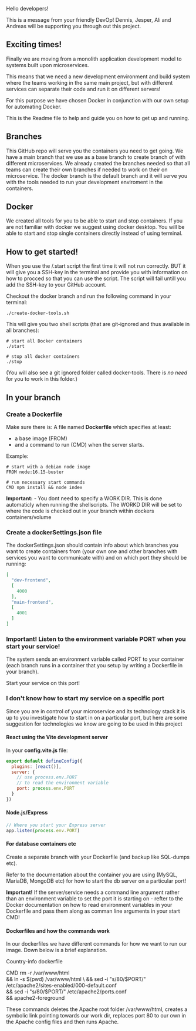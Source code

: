 Hello developers!

This is a message from your friendly DevOp!
Dennis, Jesper, Ali and Andreas will be supporting you through out this project.

## Exciting times!
Finally we are moving from a monolith application development model to systems built upon microservices.

This means that we need a new development environment and build system where the teams working in the same main project, but with different services can separate their code and run it on different servers!

For this purpose we have chosen Docker in conjunction with our own setup for automating Docker.

This is the Readme file to help and guide you on how to get up and running.

## Branches
This GitHub repo will serve you the containers you need to get going. We have a main branch that we use as a base branch to create branch of with different microservices. We already created the branches needed so that all teams can create their own branches if needed to work on their on microservice. The docker branch is the default branch and it will serve you with the tools needed to run your development enviroment in the containers.

## Docker
We created all tools for you to be able to start and stop containers. If you are not familiar with docker we suggest using docker desktop. You will be able to start and stop single containers directly instead of using terminal.

## How to get started!
When you use the /.start script the first time it will not run correctly. BUT it will give you a SSH-key in the terminal and provide you with information on how to procced so that you can use the script. The script will fail untill you add the SSH-key to your GitHub account.

Checkout the docker branch and run the following command in your terminal:

```
./create-docker-tools.sh
```

This will give you two shell scripts (that are git-ignored and thus available in all branches):

```
# start all Docker containers
./start
```

```
# stop all docker containers
./stop
```

(You will also see a git ignored folder called docker-tools. There is *no need* for you to work in this folder.)

## In your branch

### Create a Dockerfile
Make sure there is: A file named **Dockerfile** which specifies at least:
* a base image (FROM) 
* and a command to run (CMD) when the server starts.

Example:

```
# start with a debian node image
FROM node:16.15-buster

# run necessary start commands
CMD npm install && node index
```

**Important:** - You dont need to specify a WORK DIR. This is done automaticly when running the shellscripts. The WORKD DIR will be set to where the code is checked out in your branch within dockers containers/volume

### Create a dockerSettings.json file
The dockerSettings.json should contain info about which branches you want to create containers from (your own one and other branches with services you want to communicate with) and on which port they should be running:

```json
[
  "dev-frontend",
  [
    4000
  ],
  "main-frontend",
  [
    4001
  ]
]
```

### Important! Listen to the environment variable PORT when you start your service!

The system sends an environment variable called PORT to your container (each branch runs in a container that you setup by writing a Dockerfile in your branch).

Start your service on this port!

### I don't know how to start my service on a specific port

Since you are in control of your microservice and its technology stack it is up to you investigate how to start in on a particular port, but here are some suggestion for technologies we know are going to be used in this project

#### React using the Vite development server

In your **config.vite.js** file:

```js
export default defineConfig({
  plugins: [react()],
  server: {
    // use process.env.PORT
    // to read the environment variable
    port: process.env.PORT
  }
})
```

#### Node.js/Express

```js
// Where you start your Express server
app.listen(process.env.PORT)
```

#### For database containers etc
Create a separate branch with your Dockerfile (and backup like SQL-dumps etc).

Refer to the documentation about the container you are using (MySQL, MariaDB, MongoDB etc) for how to start the db server on a particular port!

**Important!** If the server/service needs a command line argument rather than an environment variable to set the port it is starting on -  refter to the Docker documentation on how to read environment variables in your Dockerfile and pass them along as comman line arguments in your start CMD!



#### Dockerfiles and how the commands work

In our dockerfiles we have different commands for how we want to run our image. Down below is a brief explanation.

Country-info dockerfile

CMD rm -r /var/www/html \
  && ln -s $(pwd) /var/www/html \
  && sed -i "s/80/$PORT/" /etc/apache2/sites-enabled/000-default.conf \
  && sed -i "s/80/$PORT/" /etc/apache2/ports.conf \
  && apache2-foreground

  These commands deletes the Apache root folder /var/www/html, creates a symbolic link pointing
  towards our work dir, replaces port 80 to our own in the Apache config files and then runs Apache.

  